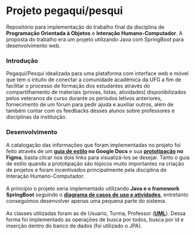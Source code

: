 # Projeto pegaqui/pesqui
Repositório para implementação do trabalho final da disciplina de **Programação Orientada à Objetos** e **Interação Humano-Computador**. A proposta do trabalho era um projeto utilizando Java com SpringBoot para desenvolvimento web. <br>
### Introdução 
Pegaqui/Pesqui idealizada para uma plataforma com interface web e móvel que tem o intuito de conectar a comunidade acadêmica da UFG a fim de facilitar o processo de formação dos estudantes através do compartilhamento de materiais (provas, listas, atividades) disponibilizados pelos veteranos de curso durante os períodos letivos anteriores, fornecimento de um fórum para pedir ajuda e auxiliar outros, além de também contar com os feedbacks desses alunos sobre professores e disciplinas da instituição. <br>
### Desenvolvimento
A catalogação das informações que foram implementadas no projeto foi feito através de um **[guia de estilo](https://docs.google.com/document/d/1f17yWVY4yBBy8gWkS1x3zKCEl_MSUnBgh_ynnb_W-jA/edit?usp=sharing) no Google Docs** e sua **[prototipação](https://www.figma.com/file/BLYq35lhgpdFYuzlEt0iO8/Prototipagem?node-id=0%3A1&t=pPJiNH8vxwZ49zY1-1) no Figma**, basta clicar nos dois links para visualizá-los se desejar. Tanto o guia de estilo quando a prototipação são tópicos muito importantes na criação de projetos e foram incentivados principalmente pela disciplina de Interação Humano-Computador. <br>
<br>
A princípio o projeto seria implementado utilizando **Java e o framework SpringBoot** seguindo o **[diagrama de casos de uso e atividades](https://www.figma.com/file/8S02YjcnyamGspQkkJaN8X/Diagrama-de-casos-de-uso-e-atividades?node-id=0%3A1&t=ILt2uL2DxRnleMOM-1)**, entretanto conseguimos desenvolver apenas uma pequena parte do sistema. <br>
<br>
As classes utilizadas foram as de Usuario, Turma, Professor (**[UML](https://www.figma.com/file/tCk1ajLySqNGgvkzIv96Hq/UML?node-id=0%3A1&t=OKnym9zvHrY9Ct8V-1)**). Dessa forma foi implementado as operações de busca por todos, busca por id e inserção dentro do banco de dados (foi utilizado o JPA). <br>
